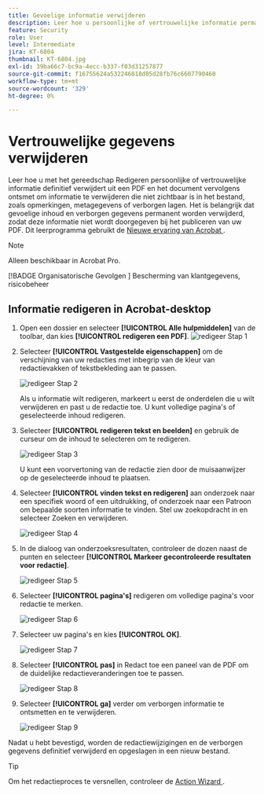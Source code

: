 ```yaml
---
title: Gevoelige informatie verwijderen
description: Leer hoe u persoonlijke of vertrouwelijke informatie permanent uit uw PDF kunt verwijderen
feature: Security
role: User
level: Intermediate
jira: KT-6804
thumbnail: KT-6804.jpg
exl-id: 39ba66c7-bc9a-4ecc-b337-f03d31257877
source-git-commit: f16755624a532246818d05d28fb76c6607790460
workflow-type: tm+mt
source-wordcount: '329'
ht-degree: 0%

---
```


# Vertrouwelijke gegevens verwijderen

Leer hoe u met het gereedschap Redigeren persoonlijke of vertrouwelijke informatie definitief verwijdert uit een PDF en het document vervolgens ontsmet om informatie te verwijderen die niet zichtbaar is in het bestand, zoals opmerkingen, metagegevens of verborgen lagen. Het is belangrijk dat gevoelige inhoud en verborgen gegevens permanent worden verwijderd, zodat deze informatie niet wordt doorgegeven bij het publiceren van uw PDF. Dit leerprogramma gebruikt de [ Nieuwe ervaring van Acrobat ](../getting-started/new-workspace.md).

>[!NOTE]
>
>Alleen beschikbaar in Acrobat Pro.

[!BADGE  Organisatorische Gevolgen ]
Bescherming van klantgegevens, risicobeheer

## Informatie redigeren in Acrobat-desktop

1. Open een dossier en selecteer **[!UICONTROL Alle hulpmiddelen]** van de toolbar, dan kies **[!UICONTROL redigeren een PDF]**.
   ![ redigeer Stap 1 ](../assets/Redact_1.png)

1. Selecteer **[!UICONTROL Vastgestelde eigenschappen]** om de verschijning van uw redacties met inbegrip van de kleur van redactievakken of tekstbekleding aan te passen.

   ![ redigeer Stap 2 ](../assets/Redact_2.png)

   Als u informatie wilt redigeren, markeert u eerst de onderdelen die u wilt verwijderen en past u de redactie toe. U kunt volledige pagina&#39;s of geselecteerde inhoud redigeren.

1. Selecteer **[!UICONTROL redigeren tekst en beelden]** en gebruik de curseur om de inhoud te selecteren om te redigeren.

   ![ redigeer Stap 3 ](../assets/Redact_3.png)

   U kunt een voorvertoning van de redactie zien door de muisaanwijzer op de geselecteerde inhoud te plaatsen.

1. Selecteer **[!UICONTROL vinden tekst en redigeren]** aan onderzoek naar een specifiek woord of een uitdrukking, of onderzoek naar een Patroon om bepaalde soorten informatie te vinden. Stel uw zoekopdracht in en selecteer Zoeken en verwijderen.

   ![ redigeer Stap 4 ](../assets/Redact_4.png)

1. In de dialoog van onderzoeksresultaten, controleer de dozen naast de punten en selecteer **[!UICONTROL Markeer gecontroleerde resultaten voor redactie]**.

   ![ redigeer Stap 5 ](../assets/Redact_5.png)

1. Selecteer **[!UICONTROL pagina&#39;s]** redigeren om volledige pagina&#39;s voor redactie te merken.

   ![ redigeer Stap 6 ](../assets/Redact_6.png)

1. Selecteer uw pagina&#39;s en kies **[!UICONTROL OK]**.

   ![ redigeer Stap 7 ](../assets/Redact_7.png)

1. Selecteer **[!UICONTROL pas]** in Redact toe een paneel van de PDF om de duidelijke redactieveranderingen toe te passen.

   ![ redigeer Stap 8 ](../assets/Redact_8.png)

1. Selecteer **[!UICONTROL ga]** verder om verborgen informatie te ontsmetten en te verwijderen.

   ![ redigeer Stap 9 ](../assets/Redact_9.png)

Nadat u hebt bevestigd, worden de redactiewijzigingen en de verborgen gegevens definitief verwijderd en opgeslagen in een nieuw bestand.

>[!TIP]
>
>Om het redactieproces te versnellen, controleer de [ Action Wizard ](../advanced-tasks/action.md).
